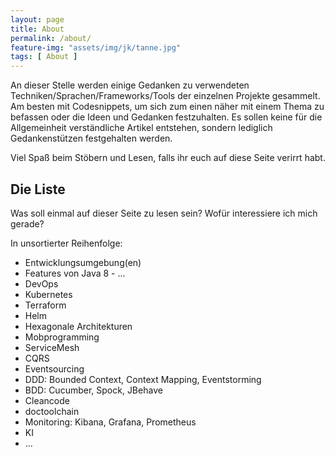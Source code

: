 ```yaml
---
layout: page
title: About
permalink: /about/
feature-img: "assets/img/jk/tanne.jpg"
tags: [ About ]
---
```


An dieser Stelle werden einige Gedanken zu verwendeten Techniken/Sprachen/Frameworks/Tools der einzelnen Projekte gesammelt. Am besten mit Codesnippets, um sich zum einen näher mit einem Thema zu befassen oder die Ideen und Gedanken festzuhalten. Es sollen keine für die Allgemeinheit verständliche Artikel entstehen, sondern lediglich Gedankenstützen festgehalten werden.

Viel Spaß beim Stöbern und Lesen, falls ihr euch auf diese Seite verirrt habt.

## Die Liste

Was soll einmal auf dieser Seite zu lesen sein? Wofür interessiere ich mich gerade?

In unsortierter Reihenfolge:

* Entwicklungsumgebung(en)
* Features von Java 8 - ...
* DevOps
* Kubernetes
* Terraform
* Helm
* Hexagonale Architekturen
* Mobprogramming
* ServiceMesh
* CQRS
* Eventsourcing
* DDD: Bounded Context, Context Mapping, Eventstorming
* BDD: Cucumber, Spock, JBehave
* Cleancode
* doctoolchain
* Monitoring: Kibana, Grafana, Prometheus
* KI
* ...